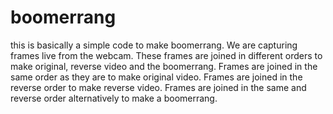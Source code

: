 # boomerrang
this is basically a simple code to make boomerrang.
We are capturing frames live from the webcam.
These frames are joined in different orders to make original, reverse video and the boomerrang.
Frames are joined in the same order as they are to make original video.
Frames are joined in the reverse order to make reverse video.
Frames are joined in the same and reverse order alternatively to make a boomerrang.
